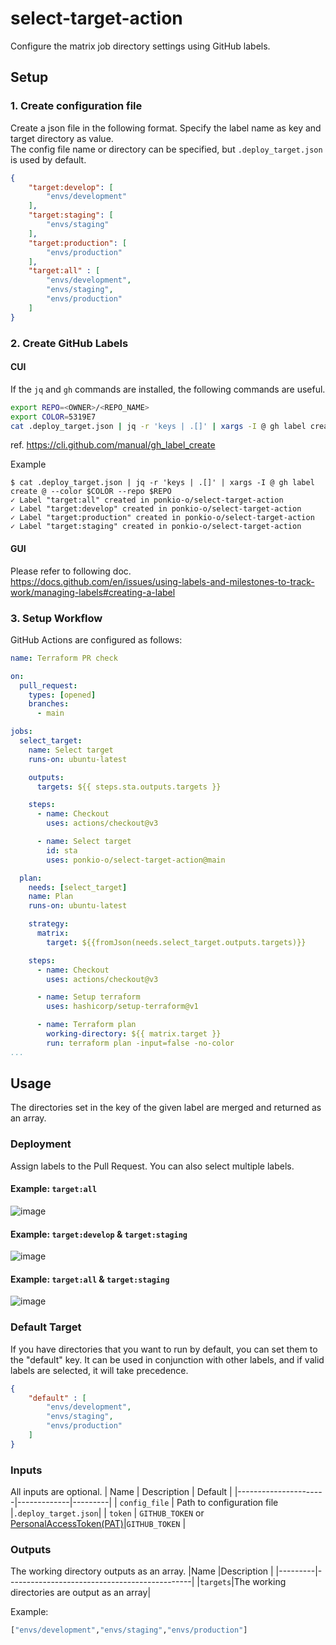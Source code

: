 # select-target-action
Configure the matrix job directory settings using GitHub labels.

## Setup
### 1. Create configuration file
Create a json file in the following format. Specify the label name as key and target directory as value.  
The config file name or directory can be specified, but `.deploy_target.json` is used by default.

```json
{
    "target:develop": [
        "envs/development"
    ],
    "target:staging": [
        "envs/staging"
    ],
    "target:production": [
        "envs/production"
    ],
    "target:all" : [
        "envs/development",
        "envs/staging",
        "envs/production"
    ]
}
```

### 2. Create GitHub Labels
#### CUI
If the `jq` and `gh` commands are installed, the following commands are useful.
```bash
export REPO=<OWNER>/<REPO_NAME>
export COLOR=5319E7
cat .deploy_target.json | jq -r 'keys | .[]' | xargs -I @ gh label create @ --color $COLOR --repo $REPO
```

ref. https://cli.github.com/manual/gh_label_create

Example
```console
$ cat .deploy_target.json | jq -r 'keys | .[]' | xargs -I @ gh label create @ --color $COLOR --repo $REPO
✓ Label "target:all" created in ponkio-o/select-target-action
✓ Label "target:develop" created in ponkio-o/select-target-action
✓ Label "target:production" created in ponkio-o/select-target-action
✓ Label "target:staging" created in ponkio-o/select-target-action
```

#### GUI
Please refer to following doc.  
https://docs.github.com/en/issues/using-labels-and-milestones-to-track-work/managing-labels#creating-a-label

### 3. Setup Workflow
GitHub Actions are configured as follows:
```yaml
name: Terraform PR check

on:
  pull_request:
    types: [opened]
    branches:
      - main

jobs:
  select_target:
    name: Select target
    runs-on: ubuntu-latest

    outputs:
      targets: ${{ steps.sta.outputs.targets }}

    steps:
      - name: Checkout
        uses: actions/checkout@v3

      - name: Select target
        id: sta
        uses: ponkio-o/select-target-action@main

  plan:
    needs: [select_target]
    name: Plan
    runs-on: ubuntu-latest

    strategy:
      matrix:
        target: ${{fromJson(needs.select_target.outputs.targets)}}

    steps:
      - name: Checkout
        uses: actions/checkout@v3

      - name: Setup terraform
        uses: hashicorp/setup-terraform@v1

      - name: Terraform plan
        working-directory: ${{ matrix.target }}
        run: terraform plan -input=false -no-color
...
```

## Usage
The directories set in the key of the given label are merged and returned as an array.

### Deployment
Assign labels to the Pull Request. You can also select multiple labels.

#### Example: `target:all`
![image](./images/deploy_to_all_job.png)

#### Example: `target:develop` & `target:staging`
![image](./images/deploy_to_dev_and_stg_job.png)

#### Example: `target:all` & `target:staging`
![image](./images/deploy_to_all_job.png)

### Default Target
If you have directories that you want to run by default, you can set them to the "default" key. It can be used in conjunction with other labels, and if valid labels are selected, it will take precedence.

```json
{
    "default" : [
        "envs/development",
        "envs/staging",
        "envs/production"
    ]
}
```

### Inputs
All inputs are optional.
| Name                 | Description | Default |
|----------------------|-------------|---------|
| `config_file` | Path to configuration file |`.deploy_target.json`|
| `token`       | `GITHUB_TOKEN` or [PersonalAccessToken(PAT)](https://docs.github.com/en/authentication/keeping-your-account-and-data-secure/creating-a-personal-access-token)|`GITHUB_TOKEN` |

### Outputs
The working directory outputs as an array.
|Name     |Description                                   |
|---------|----------------------------------------------|
|`targets`|The working directories are output as an array|

Example:
```bash
["envs/development","envs/staging","envs/production"]
```
